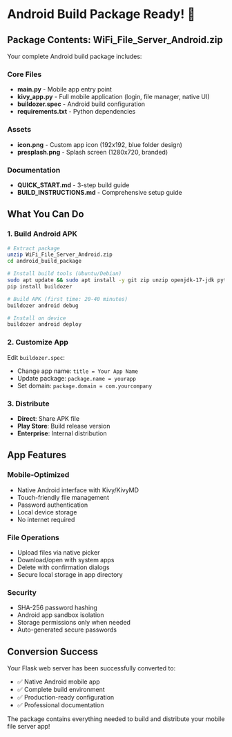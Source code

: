 # Android Build Package Ready! 📱

## Package Contents: WiFi_File_Server_Android.zip

Your complete Android build package includes:

### Core Files
- **main.py** - Mobile app entry point
- **kivy_app.py** - Full mobile application (login, file manager, native UI)
- **buildozer.spec** - Android build configuration 
- **requirements.txt** - Python dependencies

### Assets
- **icon.png** - Custom app icon (192x192, blue folder design)
- **presplash.png** - Splash screen (1280x720, branded)

### Documentation
- **QUICK_START.md** - 3-step build guide
- **BUILD_INSTRUCTIONS.md** - Comprehensive setup guide

## What You Can Do

### 1. Build Android APK
```bash
# Extract package
unzip WiFi_File_Server_Android.zip
cd android_build_package

# Install build tools (Ubuntu/Debian)
sudo apt update && sudo apt install -y git zip unzip openjdk-17-jdk python3-pip autoconf libtool pkg-config zlib1g-dev libncurses5-dev libncursesw5-dev libtinfo5 cmake libffi-dev libssl-dev
pip install buildozer

# Build APK (first time: 20-40 minutes)
buildozer android debug

# Install on device
buildozer android deploy
```

### 2. Customize App
Edit `buildozer.spec`:
- Change app name: `title = Your App Name`
- Update package: `package.name = yourapp`
- Set domain: `package.domain = com.yourcompany`

### 3. Distribute
- **Direct**: Share APK file
- **Play Store**: Build release version
- **Enterprise**: Internal distribution

## App Features

### Mobile-Optimized
- Native Android interface with Kivy/KivyMD
- Touch-friendly file management
- Password authentication
- Local device storage
- No internet required

### File Operations
- Upload files via native picker
- Download/open with system apps
- Delete with confirmation dialogs
- Secure local storage in app directory

### Security
- SHA-256 password hashing
- Android app sandbox isolation
- Storage permissions only when needed
- Auto-generated secure passwords

## Conversion Success

Your Flask web server has been successfully converted to:
- ✅ Native Android mobile app
- ✅ Complete build environment
- ✅ Production-ready configuration
- ✅ Professional documentation

The package contains everything needed to build and distribute your mobile file server app!